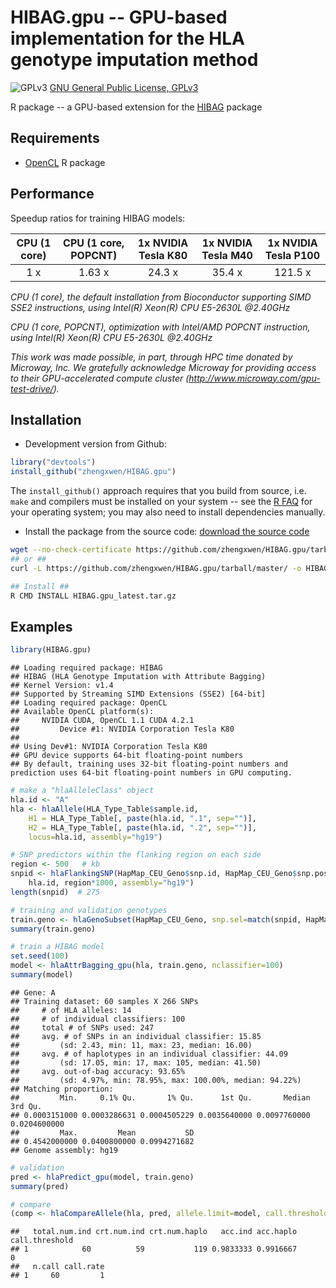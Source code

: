 # HIBAG.gpu -- GPU-based implementation for the HLA genotype imputation method

![GPLv3](http://www.gnu.org/graphics/gplv3-88x31.png)
[GNU General Public License, GPLv3](http://www.gnu.org/copyleft/gpl.html)

R package -- a GPU-based extension for the [HIBAG](https://github.com/zhengxwen/HIBAG) package


## Requirements

* [OpenCL](https://cran.r-project.org/web/packages/OpenCL/index.html) R package


## Performance

Speedup ratios for training HIBAG models:

| CPU (1 core) | CPU (1 core, POPCNT) | 1x NVIDIA Tesla K80 | 1x NVIDIA Tesla M40 | 1x NVIDIA Tesla P100 |
|:------------:|:--------------------:|:-------------------:|:-------------------:|:--------------------:|
| 1 x          | 1.63 x               | 24.3 x              | 35.4 x              | 121.5 x              |

*CPU (1 core), the default installation from Bioconductor supporting SIMD SSE2 instructions, using Intel(R) Xeon(R) CPU E5-2630L @2.40GHz*

*CPU (1 core, POPCNT), optimization with Intel/AMD POPCNT instruction, using Intel(R) Xeon(R) CPU E5-2630L @2.40GHz*

*This work was made possible, in part, through HPC time donated by Microway, Inc. We gratefully acknowledge Microway for providing access to their GPU-accelerated compute cluster (http://www.microway.com/gpu-test-drive/).*


## Installation

* Development version from Github:
```R
library("devtools")
install_github("zhengxwen/HIBAG.gpu")
```
The `install_github()` approach requires that you build from source, i.e. `make` and compilers must be installed on your system -- see the [R FAQ](http://cran.r-project.org/faqs.html) for your operating system; you may also need to install dependencies manually.

* Install the package from the source code:
[download the source code](https://github.com/zhengxwen/HIBAG.gpu/tarball/master)
```sh
wget --no-check-certificate https://github.com/zhengxwen/HIBAG.gpu/tarball/master -O HIBAG.gpu_latest.tar.gz
## or ##
curl -L https://github.com/zhengxwen/HIBAG.gpu/tarball/master/ -o HIBAG.gpu_latest.tar.gz

## Install ##
R CMD INSTALL HIBAG.gpu_latest.tar.gz
```


## Examples

```R
library(HIBAG.gpu)
```

```
## Loading required package: HIBAG
## HIBAG (HLA Genotype Imputation with Attribute Bagging)
## Kernel Version: v1.4
## Supported by Streaming SIMD Extensions (SSE2) [64-bit]
## Loading required package: OpenCL
## Available OpenCL platform(s):
##     NVIDIA CUDA, OpenCL 1.1 CUDA 4.2.1
##         Device #1: NVIDIA Corporation Tesla K80
##
## Using Dev#1: NVIDIA Corporation Tesla K80
## GPU device supports 64-bit floating-point numbers
## By default, training uses 32-bit floating-point numbers and prediction uses 64-bit floating-point numbers in GPU computing.
```

```R
# make a "hlaAlleleClass" object
hla.id <- "A"
hla <- hlaAllele(HLA_Type_Table$sample.id,
    H1 = HLA_Type_Table[, paste(hla.id, ".1", sep="")],
    H2 = HLA_Type_Table[, paste(hla.id, ".2", sep="")],
    locus=hla.id, assembly="hg19")

# SNP predictors within the flanking region on each side
region <- 500   # kb
snpid <- hlaFlankingSNP(HapMap_CEU_Geno$snp.id, HapMap_CEU_Geno$snp.position,
    hla.id, region*1000, assembly="hg19")
length(snpid)  # 275

# training and validation genotypes
train.geno <- hlaGenoSubset(HapMap_CEU_Geno, snp.sel=match(snpid, HapMap_CEU_Geno$snp.id))
summary(train.geno)

# train a HIBAG model
set.seed(100)
model <- hlaAttrBagging_gpu(hla, train.geno, nclassifier=100)
summary(model)
```

```
## Gene: A
## Training dataset: 60 samples X 266 SNPs
##     # of HLA alleles: 14
##     # of individual classifiers: 100
##     total # of SNPs used: 247
##     avg. # of SNPs in an individual classifier: 15.85
##         (sd: 2.43, min: 11, max: 23, median: 16.00)
##     avg. # of haplotypes in an individual classifier: 44.09
##         (sd: 17.05, min: 17, max: 105, median: 41.50)
##     avg. out-of-bag accuracy: 93.65%
##         (sd: 4.97%, min: 78.95%, max: 100.00%, median: 94.22%)
## Matching proportion:
##         Min.     0.1% Qu.       1% Qu.      1st Qu.       Median      3rd Qu. 
## 0.0003151000 0.0003286631 0.0004505229 0.0035640000 0.0097760000 0.0204600000 
##         Max.         Mean           SD 
## 0.4542000000 0.0400800000 0.0994271682 
## Genome assembly: hg19
```

```R
# validation
pred <- hlaPredict_gpu(model, train.geno)
summary(pred)

# compare
(comp <- hlaCompareAllele(hla, pred, allele.limit=model, call.threshold=0)$overall)
```

```
##   total.num.ind crt.num.ind crt.num.haplo   acc.ind acc.haplo call.threshold
## 1            60          59           119 0.9833333 0.9916667              0
##   n.call call.rate
## 1     60         1
```
